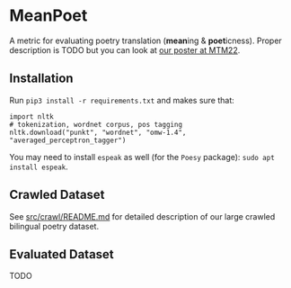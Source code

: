 # MeanPoet

A metric for evaluating poetry translation (**mean**ing & **poet**icness).
Proper description is TODO but you can look at [our poster at MTM22](meta/poster_mtm22.pdf).

## Installation

Run `pip3 install -r requirements.txt` and makes sure that:

```python3
import nltk
# tokenization, wordnet corpus, pos tagging
nltk.download("punkt", "wordnet", "omw-1.4", "averaged_perceptron_tagger")
```

You may need to install `espeak` as well (for the `Poesy` package): `sudo apt install espeak`.

## Crawled Dataset

See [src/crawl/README.md](src/crawl/README.md) for detailed description of our large crawled bilingual poetry dataset.

## Evaluated Dataset

TODO
